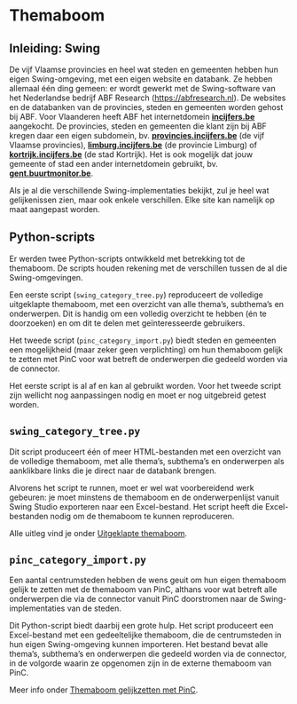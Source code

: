# Themaboom

## Inleiding: Swing

De vijf Vlaamse provincies en heel wat steden en gemeenten hebben hun eigen Swing-omgeving, met een eigen website en databank. Ze hebben allemaal één ding gemeen: er wordt gewerkt met de Swing-software van het Nederlandse bedrijf ABF Research (https://abfresearch.nl). De websites en de databanken van de provincies, steden en gemeenten worden gehost bij ABF. Voor Vlaanderen heeft ABF het internetdomein **[incijfers.be](https://incijfers.be/)** aangekocht. De provincies, steden en gemeenten die klant zijn bij ABF kregen daar een eigen subdomein, bv. **[provincies.incijfers.be](https://provincies.incijfers.be/)** (de vijf Vlaamse provincies), **[limburg.incijfers.be](https://limburg.incijfers.be/)** (de provincie Limburg) of **[kortrijk.incijfers.be](https://kortrijk.incijfers.be/)** (de stad Kortrijk). Het is ook mogelijk dat jouw gemeente of stad een ander internetdomein gebruikt, bv. **[gent.buurtmonitor.be](https://gent.buurtmonitor.be)**.

Als je al die verschillende Swing-implementaties bekijkt, zul je heel wat gelijkenissen zien, maar ook enkele verschillen. Elke site kan namelijk op maat aangepast worden.

## Python-scripts

Er werden twee Python-scripts ontwikkeld met betrekking tot de themaboom. De scripts houden rekening met de verschillen tussen de al die Swing-omgevingen.

Een eerste script (`swing_category_tree.py`) reproduceert de volledige uitgeklapte themaboom, met een overzicht van alle thema’s, subthema’s en onderwerpen. Dit is handig om een volledig overzicht te hebben (én te doorzoeken) en om dit te delen met geïnteresseerde gebruikers.

Het tweede script (`pinc_category_import.py`) biedt steden en gemeenten een mogelijkheid (maar zeker geen verplichting) om hun themaboom gelijk te zetten met PinC voor wat betreft de onderwerpen die gedeeld worden via de connector.

Het eerste script is al af en kan al gebruikt worden. Voor het tweede script zijn wellicht nog aanpassingen nodig en moet er nog uitgebreid getest worden.

## `swing_category_tree.py`

Dit script produceert één of meer HTML-bestanden met een overzicht van de volledige themaboom, met alle thema’s, subthema’s en onderwerpen als aanklikbare links die je direct naar de databank brengen.

Alvorens het script te runnen, moet er wel wat voorbereidend werk gebeuren: je moet minstens de themaboom en de onderwerpenlijst vanuit Swing Studio exporteren naar een Excel-bestand. Het script heeft die Excel-bestanden nodig om de themaboom te kunnen reproduceren.

Alle uitleg vind je onder [Uitgeklapte themaboom](Uitgeklapte_themaboom.md).

## `pinc_category_import.py`

Een aantal centrumsteden hebben de wens geuit om hun eigen themaboom gelijk te zetten met de themaboom van PinC, althans voor wat betreft alle onderwerpen die via de connector vanuit PinC doorstromen naar de Swing-implementaties van de steden.

Dit Python-script biedt daarbij een grote hulp. Het script produceert een Excel-bestand met een gedeeltelijke themaboom, die de centrumsteden in hun eigen Swing-omgeving kunnen importeren. Het bestand bevat alle thema’s, subthema’s en onderwerpen die gedeeld worden via de connector, in de volgorde waarin ze opgenomen zijn in de externe themaboom van PinC.

Meer info onder [Themaboom gelijkzetten met PinC](Themaboom_gelijkzetten_met_PinC.md).
